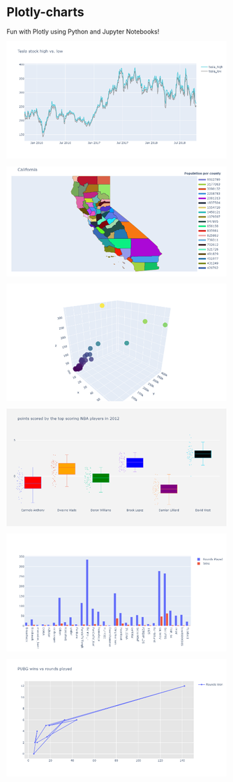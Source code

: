 # Plotly-charts

Fun with Plotly using Python and Jupyter Notebooks!

<img src="tesla-hi-lo.png" width=600 /><br>

<img src="pop-CA.png" width=600 /><br>

<img src="pubg-3d-plot.png" width=600 /><br>

<img src="nba_box_whisker.png" width=600 /><br>

<img src="pubg_bar.png" width=600 /><br>

<img src="pubg_scatter.png" width=600 /><br>


